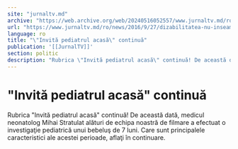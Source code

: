 ```yaml
---
site: "jurnaltv.md"
archive: "https://web.archive.org/web/20240516052557/www.jurnaltv.md/ro/news/2016/9/27/dizabilitatea-nu-inseamna-lipsa-abilita-ilor-10245526/"
url: "https://www.jurnaltv.md/ro/news/2016/9/27/dizabilitatea-nu-inseamna-lipsa-abilita-ilor-10245526/"
language: ro
title: "\"Invită pediatrul acasă\" continuă"
publication: '[[JurnalTV]]'
section: politic
description: "Rubrica \"Invită pediatrul acasă\" continuă! De această dată, medicul neonatolog Mihai Stratulat alături de echipa noastră de filmare a efectuat o investigaţie..."
---
```


# "Invită pediatrul acasă" continuă

Rubrica "Invită pediatrul acasă" continuă! De această dată, medicul neonatolog Mihai Stratulat alături de echipa noastră de filmare a efectuat o investigaţie pediatrică unui bebeluş de 7 luni. Care sunt principalele caracteristici ale acestei perioade, aflaţi în continuare.